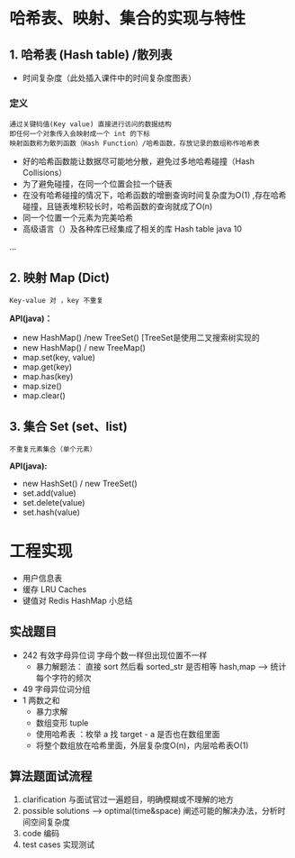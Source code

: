 # 哈希表、映射、集合的实现与特性
## 1. 哈希表 (Hash table) /散列表
- 时间复杂度（此处插入课件中的时间复杂度图表）
### 定义
    通过关键码值(Key value) 直接进行访问的数据结构
    即任何一个对象传入会映射成一个 int 的下标
    映射函数称为散列函数（Hash Function）/哈希函数，存放记录的数组称作哈希表
- 好的哈希函数能让数据尽可能地分散，避免过多地哈希碰撞（Hash Collisions）
- 为了避免碰撞，在同一个位置会拉一个链表
- 在没有哈希碰撞的情况下，哈希函数的增删查询时间复杂度为O(1) ,存在哈希碰撞，且链表堆积较长时，哈希函数的查询就成了O(n)
- 同一个位置一个元素为完美哈希
- 高级语言（）及各种库已经集成了相关的库
    Hash table java 10
    
...
## 2. 映射 Map (Dict)
    Key-value 对 ，key 不重复
**API(java)：**
- new HashMap() /new TreeSet() [TreeSet是使用二叉搜索树实现的
- new HashMap() / new TreeMap() 
- map.set(key, value) 
-  map.get(key)  
-  map.has(key)  
-  map.size()  
-  map.clear() 

## 3. 集合 Set (set、list)
    不重复元素集合（单个元素）
**API(java):**
- new HashSet() / new TreeSet()  
- set.add(value)  
- set.delete(value)  
- set.hash(value)
# 工程实现
- 用户信息表
- 缓存 LRU Caches
- 键值对 Redis
HashMap 小总结
## 实战题目
- 242 有效字母异位词
    字母个数一样但出现位置不一样
    - 暴力解题法：
    直接 sort 然后看 sorted_str 是否相等
    hash,map --> 统计每个字符的频次
- 49 字母异位词分组
- 1 两数之和
    - 暴力求解
    - 数组变形 tuple
    - 使用哈希表 ：枚举 a 找 target - a 是否也在数组里面
    - 将整个数组放在哈希里面，外层复杂度O(n)，内层哈希表O(1)
## 算法题面试流程
1. clarification
与面试官过一遍题目，明确模糊或不理解的地方
2. possible solutions --> optimal(time&space)
阐述可能的解决办法，分析时间空间复杂度
3. code
编码
4. test cases
实现测试

  

